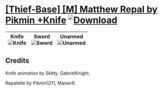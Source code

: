 # [\[Thief-Base\] \[M\] Matthew Repal by Pikmin +Knife](https://git.io/J1j6V) [![Download](https://img.shields.io/badge/Download--red?style=social&logo=github)](https://git.io/J1jiP)

| <b>Knife</b><br/><img alt="Knife" src="https://git.io/JnO5z"/> | <b>Sword</b><br/><img alt="Sword" src="https://git.io/JnOSp"/> | <b>Unarmed</b><br/><img alt="Unarmed" src="https://git.io/JnOb4"/> |
| :---: | :---: | :---: |

## Credits

Knife animation by Skitty, GabrielKnight.

Repalette by Pikmin1211, Maiser6.

